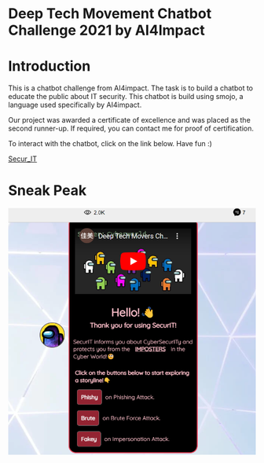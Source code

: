 # Deep Tech Movement Chatbot Challenge 2021 by AI4Impact

<h1>Introduction</h1>
<p>
This is a chatbot challenge from AI4impact. The task is to build a chatbot to educate the public about IT security. This chatbot is build using smojo, a language used specifically by AI4impact. 
</p>
<p>
Our project was awarded a certificate of excellence and was placed as the second runner-up. If required, you can contact me for proof of certification. 
</p>

<p>To interact with the chatbot, click on the link below. Have fun :)</p>
</p><a href="https://app.smojo.org/anneong/secur_IT" target="_blank">Secur_IT</a><p>

<h1>Sneak Peak</h1>
  
![Screenshot](Secur_IT_Chatbot.png)


